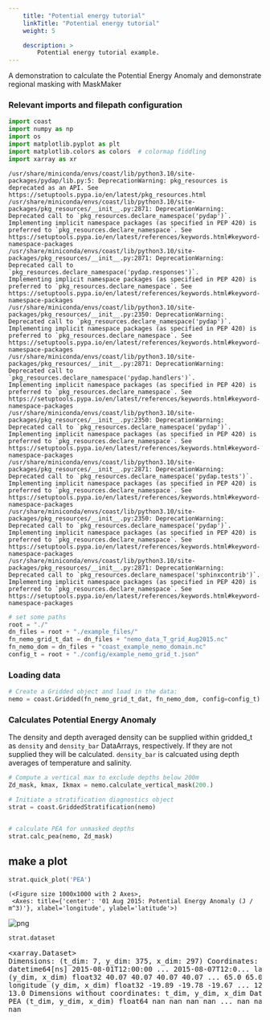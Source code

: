 ```yaml
---
    title: "Potential energy tutorial"
    linkTitle: "Potential energy tutorial"
    weight: 5

    description: >
        Potential energy tutorial example.
---
```

A demonstration to calculate the Potential Energy Anomaly and demonstrate regional masking with MaskMaker


### Relevant imports and filepath configuration


```python
import coast
import numpy as np
import os
import matplotlib.pyplot as plt
import matplotlib.colors as colors  # colormap fiddling
import xarray as xr
```

    /usr/share/miniconda/envs/coast/lib/python3.10/site-packages/pydap/lib.py:5: DeprecationWarning: pkg_resources is deprecated as an API. See https://setuptools.pypa.io/en/latest/pkg_resources.html
    /usr/share/miniconda/envs/coast/lib/python3.10/site-packages/pkg_resources/__init__.py:2871: DeprecationWarning: Deprecated call to `pkg_resources.declare_namespace('pydap')`.
    Implementing implicit namespace packages (as specified in PEP 420) is preferred to `pkg_resources.declare_namespace`. See https://setuptools.pypa.io/en/latest/references/keywords.html#keyword-namespace-packages
    /usr/share/miniconda/envs/coast/lib/python3.10/site-packages/pkg_resources/__init__.py:2871: DeprecationWarning: Deprecated call to `pkg_resources.declare_namespace('pydap.responses')`.
    Implementing implicit namespace packages (as specified in PEP 420) is preferred to `pkg_resources.declare_namespace`. See https://setuptools.pypa.io/en/latest/references/keywords.html#keyword-namespace-packages
    /usr/share/miniconda/envs/coast/lib/python3.10/site-packages/pkg_resources/__init__.py:2350: DeprecationWarning: Deprecated call to `pkg_resources.declare_namespace('pydap')`.
    Implementing implicit namespace packages (as specified in PEP 420) is preferred to `pkg_resources.declare_namespace`. See https://setuptools.pypa.io/en/latest/references/keywords.html#keyword-namespace-packages
    /usr/share/miniconda/envs/coast/lib/python3.10/site-packages/pkg_resources/__init__.py:2871: DeprecationWarning: Deprecated call to `pkg_resources.declare_namespace('pydap.handlers')`.
    Implementing implicit namespace packages (as specified in PEP 420) is preferred to `pkg_resources.declare_namespace`. See https://setuptools.pypa.io/en/latest/references/keywords.html#keyword-namespace-packages
    /usr/share/miniconda/envs/coast/lib/python3.10/site-packages/pkg_resources/__init__.py:2350: DeprecationWarning: Deprecated call to `pkg_resources.declare_namespace('pydap')`.
    Implementing implicit namespace packages (as specified in PEP 420) is preferred to `pkg_resources.declare_namespace`. See https://setuptools.pypa.io/en/latest/references/keywords.html#keyword-namespace-packages
    /usr/share/miniconda/envs/coast/lib/python3.10/site-packages/pkg_resources/__init__.py:2871: DeprecationWarning: Deprecated call to `pkg_resources.declare_namespace('pydap.tests')`.
    Implementing implicit namespace packages (as specified in PEP 420) is preferred to `pkg_resources.declare_namespace`. See https://setuptools.pypa.io/en/latest/references/keywords.html#keyword-namespace-packages
    /usr/share/miniconda/envs/coast/lib/python3.10/site-packages/pkg_resources/__init__.py:2350: DeprecationWarning: Deprecated call to `pkg_resources.declare_namespace('pydap')`.
    Implementing implicit namespace packages (as specified in PEP 420) is preferred to `pkg_resources.declare_namespace`. See https://setuptools.pypa.io/en/latest/references/keywords.html#keyword-namespace-packages
    /usr/share/miniconda/envs/coast/lib/python3.10/site-packages/pkg_resources/__init__.py:2871: DeprecationWarning: Deprecated call to `pkg_resources.declare_namespace('sphinxcontrib')`.
    Implementing implicit namespace packages (as specified in PEP 420) is preferred to `pkg_resources.declare_namespace`. See https://setuptools.pypa.io/en/latest/references/keywords.html#keyword-namespace-packages



```python
# set some paths
root = "./"
dn_files = root + "./example_files/"
fn_nemo_grid_t_dat = dn_files + "nemo_data_T_grid_Aug2015.nc"
fn_nemo_dom = dn_files + "coast_example_nemo_domain.nc"
config_t = root + "./config/example_nemo_grid_t.json"
```

### Loading data


```python
# Create a Gridded object and load in the data:
nemo = coast.Gridded(fn_nemo_grid_t_dat, fn_nemo_dom, config=config_t)
```

### Calculates Potential Energy Anomaly

The density and depth averaged density can be supplied within gridded_t as `density` and
`density_bar` DataArrays, respectively. If they are not supplied they will be calculated.
`density_bar` is calcuated using depth averages of temperature and salinity.




```python
# Compute a vertical max to exclude depths below 200m
Zd_mask, kmax, Ikmax = nemo.calculate_vertical_mask(200.)

# Initiate a stratification diagnostics object
strat = coast.GriddedStratification(nemo)
```


```python

```


```python
# calculate PEA for unmasked depths
strat.calc_pea(nemo, Zd_mask)
```

## make a plot


```python
strat.quick_plot('PEA')
```




    (<Figure size 1000x1000 with 2 Axes>,
     <Axes: title={'center': '01 Aug 2015: Potential Energy Anomaly (J / m^3)'}, xlabel='longitude', ylabel='latitude'>)




    
![png](/COAsT/potential_energy_tutorial_files/potential_energy_tutorial_11_1.png)
    



```python
strat.dataset
```




<div><svg style="position: absolute; width: 0; height: 0; overflow: hidden">
<defs>
<symbol id="icon-database" viewBox="0 0 32 32">
<path d="M16 0c-8.837 0-16 2.239-16 5v4c0 2.761 7.163 5 16 5s16-2.239 16-5v-4c0-2.761-7.163-5-16-5z"></path>
<path d="M16 17c-8.837 0-16-2.239-16-5v6c0 2.761 7.163 5 16 5s16-2.239 16-5v-6c0 2.761-7.163 5-16 5z"></path>
<path d="M16 26c-8.837 0-16-2.239-16-5v6c0 2.761 7.163 5 16 5s16-2.239 16-5v-6c0 2.761-7.163 5-16 5z"></path>
</symbol>
<symbol id="icon-file-text2" viewBox="0 0 32 32">
<path d="M28.681 7.159c-0.694-0.947-1.662-2.053-2.724-3.116s-2.169-2.030-3.116-2.724c-1.612-1.182-2.393-1.319-2.841-1.319h-15.5c-1.378 0-2.5 1.121-2.5 2.5v27c0 1.378 1.122 2.5 2.5 2.5h23c1.378 0 2.5-1.122 2.5-2.5v-19.5c0-0.448-0.137-1.23-1.319-2.841zM24.543 5.457c0.959 0.959 1.712 1.825 2.268 2.543h-4.811v-4.811c0.718 0.556 1.584 1.309 2.543 2.268zM28 29.5c0 0.271-0.229 0.5-0.5 0.5h-23c-0.271 0-0.5-0.229-0.5-0.5v-27c0-0.271 0.229-0.5 0.5-0.5 0 0 15.499-0 15.5 0v7c0 0.552 0.448 1 1 1h7v19.5z"></path>
<path d="M23 26h-14c-0.552 0-1-0.448-1-1s0.448-1 1-1h14c0.552 0 1 0.448 1 1s-0.448 1-1 1z"></path>
<path d="M23 22h-14c-0.552 0-1-0.448-1-1s0.448-1 1-1h14c0.552 0 1 0.448 1 1s-0.448 1-1 1z"></path>
<path d="M23 18h-14c-0.552 0-1-0.448-1-1s0.448-1 1-1h14c0.552 0 1 0.448 1 1s-0.448 1-1 1z"></path>
</symbol>
</defs>
</svg>
<style>/* CSS stylesheet for displaying xarray objects in jupyterlab.
 *
 */

:root {
  --xr-font-color0: var(--jp-content-font-color0, rgba(0, 0, 0, 1));
  --xr-font-color2: var(--jp-content-font-color2, rgba(0, 0, 0, 0.54));
  --xr-font-color3: var(--jp-content-font-color3, rgba(0, 0, 0, 0.38));
  --xr-border-color: var(--jp-border-color2, #e0e0e0);
  --xr-disabled-color: var(--jp-layout-color3, #bdbdbd);
  --xr-background-color: var(--jp-layout-color0, white);
  --xr-background-color-row-even: var(--jp-layout-color1, white);
  --xr-background-color-row-odd: var(--jp-layout-color2, #eeeeee);
}

html[theme=dark],
body[data-theme=dark],
body.vscode-dark {
  --xr-font-color0: rgba(255, 255, 255, 1);
  --xr-font-color2: rgba(255, 255, 255, 0.54);
  --xr-font-color3: rgba(255, 255, 255, 0.38);
  --xr-border-color: #1F1F1F;
  --xr-disabled-color: #515151;
  --xr-background-color: #111111;
  --xr-background-color-row-even: #111111;
  --xr-background-color-row-odd: #313131;
}

.xr-wrap {
  display: block !important;
  min-width: 300px;
  max-width: 700px;
}

.xr-text-repr-fallback {
  /* fallback to plain text repr when CSS is not injected (untrusted notebook) */
  display: none;
}

.xr-header {
  padding-top: 6px;
  padding-bottom: 6px;
  margin-bottom: 4px;
  border-bottom: solid 1px var(--xr-border-color);
}

.xr-header > div,
.xr-header > ul {
  display: inline;
  margin-top: 0;
  margin-bottom: 0;
}

.xr-obj-type,
.xr-array-name {
  margin-left: 2px;
  margin-right: 10px;
}

.xr-obj-type {
  color: var(--xr-font-color2);
}

.xr-sections {
  padding-left: 0 !important;
  display: grid;
  grid-template-columns: 150px auto auto 1fr 20px 20px;
}

.xr-section-item {
  display: contents;
}

.xr-section-item input {
  display: none;
}

.xr-section-item input + label {
  color: var(--xr-disabled-color);
}

.xr-section-item input:enabled + label {
  cursor: pointer;
  color: var(--xr-font-color2);
}

.xr-section-item input:enabled + label:hover {
  color: var(--xr-font-color0);
}

.xr-section-summary {
  grid-column: 1;
  color: var(--xr-font-color2);
  font-weight: 500;
}

.xr-section-summary > span {
  display: inline-block;
  padding-left: 0.5em;
}

.xr-section-summary-in:disabled + label {
  color: var(--xr-font-color2);
}

.xr-section-summary-in + label:before {
  display: inline-block;
  content: '►';
  font-size: 11px;
  width: 15px;
  text-align: center;
}

.xr-section-summary-in:disabled + label:before {
  color: var(--xr-disabled-color);
}

.xr-section-summary-in:checked + label:before {
  content: '▼';
}

.xr-section-summary-in:checked + label > span {
  display: none;
}

.xr-section-summary,
.xr-section-inline-details {
  padding-top: 4px;
  padding-bottom: 4px;
}

.xr-section-inline-details {
  grid-column: 2 / -1;
}

.xr-section-details {
  display: none;
  grid-column: 1 / -1;
  margin-bottom: 5px;
}

.xr-section-summary-in:checked ~ .xr-section-details {
  display: contents;
}

.xr-array-wrap {
  grid-column: 1 / -1;
  display: grid;
  grid-template-columns: 20px auto;
}

.xr-array-wrap > label {
  grid-column: 1;
  vertical-align: top;
}

.xr-preview {
  color: var(--xr-font-color3);
}

.xr-array-preview,
.xr-array-data {
  padding: 0 5px !important;
  grid-column: 2;
}

.xr-array-data,
.xr-array-in:checked ~ .xr-array-preview {
  display: none;
}

.xr-array-in:checked ~ .xr-array-data,
.xr-array-preview {
  display: inline-block;
}

.xr-dim-list {
  display: inline-block !important;
  list-style: none;
  padding: 0 !important;
  margin: 0;
}

.xr-dim-list li {
  display: inline-block;
  padding: 0;
  margin: 0;
}

.xr-dim-list:before {
  content: '(';
}

.xr-dim-list:after {
  content: ')';
}

.xr-dim-list li:not(:last-child):after {
  content: ',';
  padding-right: 5px;
}

.xr-has-index {
  font-weight: bold;
}

.xr-var-list,
.xr-var-item {
  display: contents;
}

.xr-var-item > div,
.xr-var-item label,
.xr-var-item > .xr-var-name span {
  background-color: var(--xr-background-color-row-even);
  margin-bottom: 0;
}

.xr-var-item > .xr-var-name:hover span {
  padding-right: 5px;
}

.xr-var-list > li:nth-child(odd) > div,
.xr-var-list > li:nth-child(odd) > label,
.xr-var-list > li:nth-child(odd) > .xr-var-name span {
  background-color: var(--xr-background-color-row-odd);
}

.xr-var-name {
  grid-column: 1;
}

.xr-var-dims {
  grid-column: 2;
}

.xr-var-dtype {
  grid-column: 3;
  text-align: right;
  color: var(--xr-font-color2);
}

.xr-var-preview {
  grid-column: 4;
}

.xr-index-preview {
  grid-column: 2 / 5;
  color: var(--xr-font-color2);
}

.xr-var-name,
.xr-var-dims,
.xr-var-dtype,
.xr-preview,
.xr-attrs dt {
  white-space: nowrap;
  overflow: hidden;
  text-overflow: ellipsis;
  padding-right: 10px;
}

.xr-var-name:hover,
.xr-var-dims:hover,
.xr-var-dtype:hover,
.xr-attrs dt:hover {
  overflow: visible;
  width: auto;
  z-index: 1;
}

.xr-var-attrs,
.xr-var-data,
.xr-index-data {
  display: none;
  background-color: var(--xr-background-color) !important;
  padding-bottom: 5px !important;
}

.xr-var-attrs-in:checked ~ .xr-var-attrs,
.xr-var-data-in:checked ~ .xr-var-data,
.xr-index-data-in:checked ~ .xr-index-data {
  display: block;
}

.xr-var-data > table {
  float: right;
}

.xr-var-name span,
.xr-var-data,
.xr-index-name div,
.xr-index-data,
.xr-attrs {
  padding-left: 25px !important;
}

.xr-attrs,
.xr-var-attrs,
.xr-var-data,
.xr-index-data {
  grid-column: 1 / -1;
}

dl.xr-attrs {
  padding: 0;
  margin: 0;
  display: grid;
  grid-template-columns: 125px auto;
}

.xr-attrs dt,
.xr-attrs dd {
  padding: 0;
  margin: 0;
  float: left;
  padding-right: 10px;
  width: auto;
}

.xr-attrs dt {
  font-weight: normal;
  grid-column: 1;
}

.xr-attrs dt:hover span {
  display: inline-block;
  background: var(--xr-background-color);
  padding-right: 10px;
}

.xr-attrs dd {
  grid-column: 2;
  white-space: pre-wrap;
  word-break: break-all;
}

.xr-icon-database,
.xr-icon-file-text2,
.xr-no-icon {
  display: inline-block;
  vertical-align: middle;
  width: 1em;
  height: 1.5em !important;
  stroke-width: 0;
  stroke: currentColor;
  fill: currentColor;
}
</style><pre class='xr-text-repr-fallback'>&lt;xarray.Dataset&gt;
Dimensions:    (t_dim: 7, y_dim: 375, x_dim: 297)
Coordinates:
    time       (t_dim) datetime64[ns] 2015-08-01T12:00:00 ... 2015-08-07T12:0...
    latitude   (y_dim, x_dim) float32 40.07 40.07 40.07 40.07 ... 65.0 65.0 65.0
    longitude  (y_dim, x_dim) float32 -19.89 -19.78 -19.67 ... 12.78 12.89 13.0
Dimensions without coordinates: t_dim, y_dim, x_dim
Data variables:
    PEA        (t_dim, y_dim, x_dim) float64 nan nan nan nan ... nan nan nan nan</pre><div class='xr-wrap' style='display:none'><div class='xr-header'><div class='xr-obj-type'>xarray.Dataset</div></div><ul class='xr-sections'><li class='xr-section-item'><input id='section-a6bebcc2-b2a4-4984-bc96-9b62c233d2fd' class='xr-section-summary-in' type='checkbox' disabled ><label for='section-a6bebcc2-b2a4-4984-bc96-9b62c233d2fd' class='xr-section-summary'  title='Expand/collapse section'>Dimensions:</label><div class='xr-section-inline-details'><ul class='xr-dim-list'><li><span>t_dim</span>: 7</li><li><span>y_dim</span>: 375</li><li><span>x_dim</span>: 297</li></ul></div><div class='xr-section-details'></div></li><li class='xr-section-item'><input id='section-18fa8804-0b58-43da-8373-68bb06d66e2c' class='xr-section-summary-in' type='checkbox'  checked><label for='section-18fa8804-0b58-43da-8373-68bb06d66e2c' class='xr-section-summary' >Coordinates: <span>(3)</span></label><div class='xr-section-inline-details'></div><div class='xr-section-details'><ul class='xr-var-list'><li class='xr-var-item'><div class='xr-var-name'><span>time</span></div><div class='xr-var-dims'>(t_dim)</div><div class='xr-var-dtype'>datetime64[ns]</div><div class='xr-var-preview xr-preview'>2015-08-01T12:00:00 ... 2015-08-...</div><input id='attrs-398a2e83-ae75-4dc0-97af-5caa7b8f3e77' class='xr-var-attrs-in' type='checkbox' disabled><label for='attrs-398a2e83-ae75-4dc0-97af-5caa7b8f3e77' title='Show/Hide attributes'><svg class='icon xr-icon-file-text2'><use xlink:href='#icon-file-text2'></use></svg></label><input id='data-78473847-9bbb-44ed-9b7c-11d9a2863b3e' class='xr-var-data-in' type='checkbox'><label for='data-78473847-9bbb-44ed-9b7c-11d9a2863b3e' title='Show/Hide data repr'><svg class='icon xr-icon-database'><use xlink:href='#icon-database'></use></svg></label><div class='xr-var-attrs'><dl class='xr-attrs'></dl></div><div class='xr-var-data'><pre>array([&#x27;2015-08-01T12:00:00.000000000&#x27;, &#x27;2015-08-02T12:00:00.000000000&#x27;,
       &#x27;2015-08-03T12:00:00.000000000&#x27;, &#x27;2015-08-04T12:00:00.000000000&#x27;,
       &#x27;2015-08-05T12:00:00.000000000&#x27;, &#x27;2015-08-06T12:00:00.000000000&#x27;,
       &#x27;2015-08-07T12:00:00.000000000&#x27;], dtype=&#x27;datetime64[ns]&#x27;)</pre></div></li><li class='xr-var-item'><div class='xr-var-name'><span>latitude</span></div><div class='xr-var-dims'>(y_dim, x_dim)</div><div class='xr-var-dtype'>float32</div><div class='xr-var-preview xr-preview'>40.07 40.07 40.07 ... 65.0 65.0</div><input id='attrs-5ec98e29-0170-4d34-8741-348f35a8e1c9' class='xr-var-attrs-in' type='checkbox' disabled><label for='attrs-5ec98e29-0170-4d34-8741-348f35a8e1c9' title='Show/Hide attributes'><svg class='icon xr-icon-file-text2'><use xlink:href='#icon-file-text2'></use></svg></label><input id='data-4705e853-062b-4ce3-bd89-59ae4a4bafec' class='xr-var-data-in' type='checkbox'><label for='data-4705e853-062b-4ce3-bd89-59ae4a4bafec' title='Show/Hide data repr'><svg class='icon xr-icon-database'><use xlink:href='#icon-database'></use></svg></label><div class='xr-var-attrs'><dl class='xr-attrs'></dl></div><div class='xr-var-data'><pre>array([[40.066406, 40.066406, 40.066406, ..., 40.066406, 40.066406,
        40.066406],
       [40.13379 , 40.13379 , 40.13379 , ..., 40.13379 , 40.13379 ,
        40.13379 ],
       [40.200195, 40.200195, 40.200195, ..., 40.200195, 40.200195,
        40.200195],
       ...,
       [64.868164, 64.868164, 64.868164, ..., 64.868164, 64.868164,
        64.868164],
       [64.93457 , 64.93457 , 64.93457 , ..., 64.93457 , 64.93457 ,
        64.93457 ],
       [65.00098 , 65.00098 , 65.00098 , ..., 65.00098 , 65.00098 ,
        65.00098 ]], dtype=float32)</pre></div></li><li class='xr-var-item'><div class='xr-var-name'><span>longitude</span></div><div class='xr-var-dims'>(y_dim, x_dim)</div><div class='xr-var-dtype'>float32</div><div class='xr-var-preview xr-preview'>-19.89 -19.78 -19.67 ... 12.89 13.0</div><input id='attrs-8a3a4092-ea37-477e-8e74-53ce18600712' class='xr-var-attrs-in' type='checkbox' disabled><label for='attrs-8a3a4092-ea37-477e-8e74-53ce18600712' title='Show/Hide attributes'><svg class='icon xr-icon-file-text2'><use xlink:href='#icon-file-text2'></use></svg></label><input id='data-f042e8dc-e240-47a6-aeac-11522d16fedd' class='xr-var-data-in' type='checkbox'><label for='data-f042e8dc-e240-47a6-aeac-11522d16fedd' title='Show/Hide data repr'><svg class='icon xr-icon-database'><use xlink:href='#icon-database'></use></svg></label><div class='xr-var-attrs'><dl class='xr-attrs'></dl></div><div class='xr-var-data'><pre>array([[-19.888672, -19.777344, -19.666992, ...,  12.777344,  12.888672,
         13.      ],
       [-19.888672, -19.777344, -19.666992, ...,  12.777344,  12.888672,
         13.      ],
       [-19.888672, -19.777344, -19.666992, ...,  12.777344,  12.888672,
         13.      ],
       ...,
       [-19.888672, -19.777344, -19.666992, ...,  12.777344,  12.888672,
         13.      ],
       [-19.888672, -19.777344, -19.666992, ...,  12.777344,  12.888672,
         13.      ],
       [-19.888672, -19.777344, -19.666992, ...,  12.777344,  12.888672,
         13.      ]], dtype=float32)</pre></div></li></ul></div></li><li class='xr-section-item'><input id='section-c6dd44ea-e034-4322-9f1c-abd88a5212fe' class='xr-section-summary-in' type='checkbox'  checked><label for='section-c6dd44ea-e034-4322-9f1c-abd88a5212fe' class='xr-section-summary' >Data variables: <span>(1)</span></label><div class='xr-section-inline-details'></div><div class='xr-section-details'><ul class='xr-var-list'><li class='xr-var-item'><div class='xr-var-name'><span>PEA</span></div><div class='xr-var-dims'>(t_dim, y_dim, x_dim)</div><div class='xr-var-dtype'>float64</div><div class='xr-var-preview xr-preview'>nan nan nan nan ... nan nan nan nan</div><input id='attrs-c5b36174-326d-4ac4-a347-82a3dc6be44c' class='xr-var-attrs-in' type='checkbox' ><label for='attrs-c5b36174-326d-4ac4-a347-82a3dc6be44c' title='Show/Hide attributes'><svg class='icon xr-icon-file-text2'><use xlink:href='#icon-file-text2'></use></svg></label><input id='data-18a7fa3c-6871-4334-b12c-6c8039bcb453' class='xr-var-data-in' type='checkbox'><label for='data-18a7fa3c-6871-4334-b12c-6c8039bcb453' title='Show/Hide data repr'><svg class='icon xr-icon-database'><use xlink:href='#icon-database'></use></svg></label><div class='xr-var-attrs'><dl class='xr-attrs'><dt><span>units :</span></dt><dd>J / m^3</dd><dt><span>standard_name :</span></dt><dd>Potential Energy Anomaly</dd></dl></div><div class='xr-var-data'><pre>array([[[         nan,          nan,          nan, ...,          nan,
                  nan,          nan],
        [         nan, 262.43849344, 261.16678604, ...,          nan,
                  nan,          nan],
        [         nan, 262.22882652, 292.63335667, ...,          nan,
                  nan,          nan],
        ...,
        [         nan,          nan,          nan, ...,          nan,
                  nan,          nan],
        [         nan,          nan,          nan, ...,          nan,
                  nan,          nan],
        [         nan,          nan,          nan, ...,          nan,
                  nan,          nan]],

       [[         nan,          nan,          nan, ...,          nan,
                  nan,          nan],
        [         nan, 269.18332328, 268.17983174, ...,          nan,
                  nan,          nan],
        [         nan, 268.76494494, 226.91876185, ...,          nan,
                  nan,          nan],
...
        [         nan,          nan,          nan, ...,          nan,
                  nan,          nan],
        [         nan,          nan,          nan, ...,          nan,
                  nan,          nan],
        [         nan,          nan,          nan, ...,          nan,
                  nan,          nan]],

       [[         nan,          nan,          nan, ...,          nan,
                  nan,          nan],
        [         nan, 263.17561991, 262.13100791, ...,          nan,
                  nan,          nan],
        [         nan, 263.60651849, 268.85516316, ...,          nan,
                  nan,          nan],
        ...,
        [         nan,          nan,          nan, ...,          nan,
                  nan,          nan],
        [         nan,          nan,          nan, ...,          nan,
                  nan,          nan],
        [         nan,          nan,          nan, ...,          nan,
                  nan,          nan]]])</pre></div></li></ul></div></li><li class='xr-section-item'><input id='section-092d9a67-2051-4c56-bc2b-7792183522a8' class='xr-section-summary-in' type='checkbox' disabled ><label for='section-092d9a67-2051-4c56-bc2b-7792183522a8' class='xr-section-summary'  title='Expand/collapse section'>Indexes: <span>(0)</span></label><div class='xr-section-inline-details'></div><div class='xr-section-details'><ul class='xr-var-list'></ul></div></li><li class='xr-section-item'><input id='section-4eaf53c6-eedd-442d-95ee-92d9fffc6ef8' class='xr-section-summary-in' type='checkbox' disabled ><label for='section-4eaf53c6-eedd-442d-95ee-92d9fffc6ef8' class='xr-section-summary'  title='Expand/collapse section'>Attributes: <span>(0)</span></label><div class='xr-section-inline-details'></div><div class='xr-section-details'><dl class='xr-attrs'></dl></div></li></ul></div></div>



# Use MaskMaker to define regions and do regional analysis

MaskMaker can build a stack of boolean masks in an xarray dataset for regional analysis. For the NWS we can use some built-in regions.  


```python
mm = coast.MaskMaker()

# Define Regional Masks
regional_masks = []

# Define convenient aliases based on nemo data
lon = nemo.dataset.longitude.values
lat = nemo.dataset.latitude.values
bathy = nemo.dataset.bathymetry.values

# Add regional mask for whole domain
regional_masks.append(np.ones(lon.shape))

# Add regional mask for English Channel
regional_masks.append(mm.region_def_nws_north_sea(lon, lat, bathy))
regional_masks.append(mm.region_def_nws_outer_shelf(lon, lat, bathy))
regional_masks.append(mm.region_def_nws_norwegian_trench(lon, lat, bathy))
regional_masks.append(mm.region_def_nws_english_channel(lon, lat, bathy))
regional_masks.append(mm.region_def_south_north_sea(lon, lat, bathy))
regional_masks.append(mm.region_def_off_shelf(lon, lat, bathy))
regional_masks.append(mm.region_def_irish_sea(lon, lat, bathy))
regional_masks.append(mm.region_def_kattegat(lon, lat, bathy))

region_names = ["whole domain", "north sea", "outer shelf", "norwegian trench",
                "english_channel", "southern north sea", "off shelf",
                "irish sea", "kattegat",]
```


    ---------------------------------------------------------------------------

    AttributeError                            Traceback (most recent call last)

    Cell In[8], line 15
         12 regional_masks.append(np.ones(lon.shape))
         14 # Add regional mask for English Channel
    ---> 15 regional_masks.append(mm.region_def_nws_north_sea(lon, lat, bathy))
         16 regional_masks.append(mm.region_def_nws_outer_shelf(lon, lat, bathy))
         17 regional_masks.append(mm.region_def_nws_norwegian_trench(lon, lat, bathy))


    AttributeError: 'MaskMaker' object has no attribute 'region_def_nws_north_sea'


Convert this list of masks into a dataset


```python
mask_list = mm.make_mask_dataset(lon, lat, regional_masks, region_names)
```


    ---------------------------------------------------------------------------

    NameError                                 Traceback (most recent call last)

    Cell In[9], line 1
    ----> 1 mask_list = mm.make_mask_dataset(lon, lat, regional_masks, region_names)


    NameError: name 'region_names' is not defined



```python
mask_list
```


    ---------------------------------------------------------------------------

    NameError                                 Traceback (most recent call last)

    Cell In[10], line 1
    ----> 1 mask_list


    NameError: name 'mask_list' is not defined


Inspect the mask with a `quick_plot()` method. 


```python
mm.quick_plot(mask_list)

```


    ---------------------------------------------------------------------------

    NameError                                 Traceback (most recent call last)

    Cell In[11], line 1
    ----> 1 mm.quick_plot(mask_list)


    NameError: name 'mask_list' is not defined


NB overlapping regions are not given special treatment, the layers are blindly superimposed on each other. E.g. as demonstrated with "Norwegian Trench" and "off shelf", or "whole domain" and any other region.


```python

plt.subplot(2,2,1)
mm.quick_plot(mask_list.sel(dim_mask=[0,3]))

plt.subplot(2,2,2)
mm.quick_plot(mask_list.sel(dim_mask=[1,2,4,5,6,7,8]))



plt.tight_layout()
```


    ---------------------------------------------------------------------------

    NameError                                 Traceback (most recent call last)

    Cell In[12], line 2
          1 plt.subplot(2,2,1)
    ----> 2 mm.quick_plot(mask_list.sel(dim_mask=[0,3]))
          4 plt.subplot(2,2,2)
          5 mm.quick_plot(mask_list.sel(dim_mask=[1,2,4,5,6,7,8]))


    NameError: name 'mask_list' is not defined



    
![png](/COAsT/potential_energy_tutorial_files/potential_energy_tutorial_21_1.png)
    



```python
# Show overlap
mask_list.mask.sum(dim='dim_mask').plot( levels=(1,2,3,4))

# Save if required
#plt.savefig('tmp.png')
```


    ---------------------------------------------------------------------------

    NameError                                 Traceback (most recent call last)

    Cell In[13], line 2
          1 # Show overlap
    ----> 2 mask_list.mask.sum(dim='dim_mask').plot( levels=(1,2,3,4))
          4 # Save if required
          5 #plt.savefig('tmp.png')


    NameError: name 'mask_list' is not defined


# Regional analysis

Average stratification object over regions using the mask


```python
mask_means = (strat.dataset*mask_list.mask).mean(dim='x_dim').mean(dim='y_dim')
```


    ---------------------------------------------------------------------------

    NameError                                 Traceback (most recent call last)

    Cell In[14], line 1
    ----> 1 mask_means = (strat.dataset*mask_list.mask).mean(dim='x_dim').mean(dim='y_dim')


    NameError: name 'mask_list' is not defined



```python
mask_means
```


    ---------------------------------------------------------------------------

    NameError                                 Traceback (most recent call last)

    Cell In[15], line 1
    ----> 1 mask_means


    NameError: name 'mask_means' is not defined



```python
# Plot timeseries per region

for count_region in range(mask_means.dims['dim_mask']):
    
    plt.plot( 
        mask_means.PEA.isel(dim_mask=count_region),
        label=mask_means.region_names[count_region].values,
        marker=".", linestyle='none')

plt.xlabel('time'); plt.ylabel('PEA')
plt.legend()
```


    ---------------------------------------------------------------------------

    NameError                                 Traceback (most recent call last)

    Cell In[16], line 3
          1 # Plot timeseries per region
    ----> 3 for count_region in range(mask_means.dims['dim_mask']):
          5     plt.plot( 
          6         mask_means.PEA.isel(dim_mask=count_region),
          7         label=mask_means.region_names[count_region].values,
          8         marker=".", linestyle='none')
         10 plt.xlabel('time'); plt.ylabel('PEA')


    NameError: name 'mask_means' is not defined

